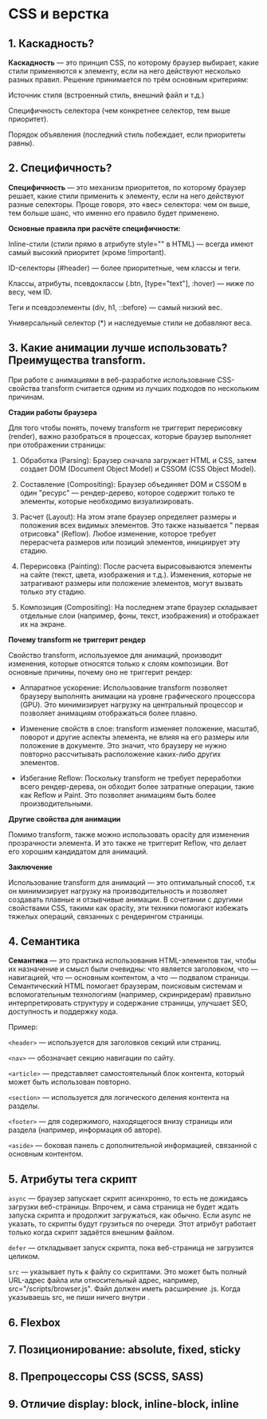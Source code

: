 # CSS и верстка

## 1. Каскадность?

**Каскадность** — это принцип CSS, по которому браузер выбирает, какие стили применяются к элементу, если на него
действуют несколько разных правил. Решение принимается по трём основным критериям:

Источник стиля (встроенный стиль, внешний файл и т.д.)

Специфичность селектора (чем конкретнее селектор, тем выше приоритет).

Порядок объявления (последний стиль побеждает, если приоритеты равны).

## 2. Специфичность?

**Специфичность** — это механизм приоритетов, по которому браузер решает, какие стили применить к элементу, если на него
действуют разные селекторы.
Проще говоря, это «вес» селектора: чем он выше, тем больше шанс, что именно его правило будет применено.

**Основные правила при расчёте специфичности:**

Inline-стили (стили прямо в атрибуте style="" в HTML) — всегда имеют самый высокий приоритет (кроме !important).

ID-селекторы (#header) — более приоритетные, чем классы и теги.

Классы, атрибуты, псевдоклассы (.btn, [type="text"], :hover) — ниже по весу, чем ID.

Теги и псевдоэлементы (div, h1, ::before) — самый низкий вес.

Универсальный селектор (*) и наследуемые стили не добавляют веса.

## 3. **Какие анимации лучше использовать? Преимущества transform.**

При работе с анимациями в веб-разработке использование CSS-свойства transform считается одним из лучших подходов по
нескольким причинам.

**Стадии работы браузера**

Для того чтобы понять, почему transform не триггерит перерисовку (render), важно разобраться в процессах, которые
браузер выполняет при отображении страницы:

1. Обработка (Parsing): Браузер сначала загружает HTML и CSS, затем создает DOM (Document Object Model) и CSSOM (CSS
   Object Model).

2. Составление (Compositing): Браузер объединяет DOM и CSSOM в один "ресурс" — рендер-дерево, которое содержит только те
   элементы, которые необходимо визуализировать.

3. Расчет (Layout): На этом этапе браузер определяет размеры и положения всех видимых элементов. Это также называется "
   первая отрисовка" (Reflow). Любое изменение, которое требует перерасчета размеров или позиций элементов, инициирует
   эту стадию.

4. Перерисовка (Painting): После расчета вырисовываются элементы на сайте (текст, цвета, изображения и т.д.). Изменения,
   которые не затрагивают размеры или положение элементов, могут вызвать только эту стадию.

5. Композиция (Compositing): На последнем этапе браузер складывает отдельные слои (например, фоны, текст, изображения) и
   отображает их на экране.

**Почему transform не триггерит рендер**

Свойство transform, используемое для анимаций, производит изменения, которые относятся только к слоям композиции. Вот
основные причины, почему оно не триггерит рендер:

- Аппаратное ускорение: Использование transform позволяет браузеру выполнять анимации на уровне графического
  процессора (GPU). Это минимизирует нагрузку на центральный процессор и позволяет анимациям отображаться более плавно.

- Изменение свойств в слое: transform изменяет положение, масштаб, поворот и другие аспекты элемента, не влияя на его
  размеры или положение в документе. Это значит, что браузеру не нужно повторно рассчитывать расположение каких-либо
  других элементов.

- Избегание Reflow: Поскольку transform не требует переработки всего рендер-дерева, он обходит более затратные операции,
  такие как Reflow и Paint. Это позволяет анимациям быть более производительными.

**Другие свойства для анимации**

Помимо transform, также можно использовать opacity для изменения прозрачности элемента. И это также не триггерит Reflow,
что делает его хорошим кандидатом для анимаций.

**Заключение**

Использование transform для анимаций — это оптимальный способ, т.к он минимизирует нагрузку на производительность и
позволяет создавать плавные и отзывчивые анимации. В сочетании с другими свойствами CSS, такими как opacity, эти техники
помогают избежать тяжелых операций, связанных с рендерингом страницы.

## 4. Семантика

**Семантика** — это практика использования HTML-элементов так, чтобы их назначение и смысл были очевидны: что является
заголовком, что — навигацией, что — основным контентом, а что — подвалом страницы. Семантический HTML помогает
браузерам, поисковым системам и вспомогательным технологиям (например, скринридерам) правильно интерпретировать
структуру и содержание страницы, улучшает SEO, доступность и поддержку кода.

Пример:

`<header>` — используется для заголовков секций или страниц.

`<nav>` — обозначает секцию навигации по сайту.

`<article>` — представляет самостоятельный блок контента, который может быть использован повторно.

`<section>` — используется для логического деления контента на разделы.

`<footer>` — для содержимого, находящегося внизу страницы или раздела (например, информация об авторе).

`<aside>` — боковая панель с дополнительной информацией, связанной с основным контентом.

## 5. Атрибуты тега скрипт

`async` — браузер запускает скрипт асинхронно, то есть не дожидаясь загрузки веб-страницы. Впрочем, и сама страница не
будет ждать запуска скрипта и продолжит загружаться, как обычно. Если async не указать, то скрипты будут грузиться по
очереди. Этот атрибут работает только когда скрипт задаётся внешним файлом.

`defer` — откладывает запуск скрипта, пока веб-страница не загрузится целиком.

`src` — указывает путь к файлу со скриптами. Это может быть полный URL-адрес файла или относительный адрес, например,
src="/scripts/browser.js". Файл должен иметь расширение .js. Когда указываешь src, не пиши ничего
внутри <script>...</script>.

## 6. Flexbox

## 7. Позиционирование: absolute, fixed, sticky

## 8. Препроцессоры CSS (SCSS, SASS)

## 9. Отличие display: block, inline-block, inline